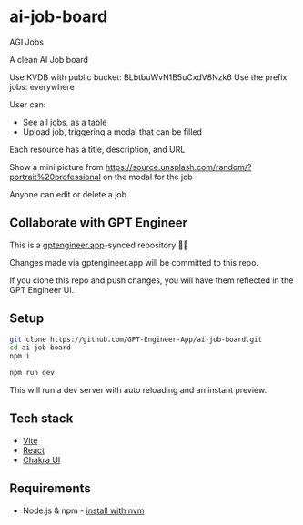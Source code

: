 # ai-job-board

AGI Jobs

A clean AI Job board

Use KVDB with public bucket: BLbtbuWvN1B5uCxdV8Nzk6
Use the prefix jobs: everywhere

User can:
- See all jobs, as a table
- Upload job, triggering a modal that can be filled

Each resource has a title, description, and URL

Show a mini picture from https://source.unsplash.com/random/?portrait%20professional on the modal for the job

Anyone can edit or delete a job

## Collaborate with GPT Engineer

This is a [gptengineer.app](https://gptengineer.app)-synced repository 🌟🤖

Changes made via gptengineer.app will be committed to this repo.

If you clone this repo and push changes, you will have them reflected in the GPT Engineer UI.

## Setup

```sh
git clone https://github.com/GPT-Engineer-App/ai-job-board.git
cd ai-job-board
npm i
```

```sh
npm run dev
```

This will run a dev server with auto reloading and an instant preview.

## Tech stack

- [Vite](https://vitejs.dev/)
- [React](https://react.dev/)
- [Chakra UI](https://chakra-ui.com/)

## Requirements

- Node.js & npm - [install with nvm](https://github.com/nvm-sh/nvm#installing-and-updating)
